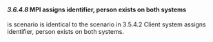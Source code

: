 #### *3.6.4.8* MPI assigns identifier, person exists on both systems

is scenario is identical to the scenario in 3.5.4.2 Client system assigns identifier, person exists on both systems.
